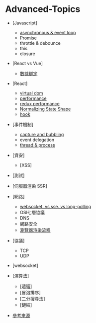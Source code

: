 # Advanced-Topics

* [Javascript]
    * [asynchronous & event loop](https://medium.com/infinitegamer/why-event-loop-exist-e8ac9d287044)
    * [Promise](https://developer.mozilla.org/zh-TW/docs/Web/JavaScript/Reference/Global_Objects/Promise)
    * throttle & debounce
    * this
    * closure
* [React vs Vue]
    * [數據綁定](https://www.gushiciku.cn/pl/pKLc/zh-tw)
* [React]
    * [virtual dom](https://medium.com/%E6%89%8B%E5%AF%AB%E7%AD%86%E8%A8%98/build-a-simple-virtual-dom-5cf12ccf379f)
    * [performance](https://blog.techbridge.cc/2018/01/05/react-render-optimization/)
    * [redux performance](https://redux.js.org/faq/performance#how-well-does-redux-scale-in-terms-of-performance-and-architecture)
    * [Normalizing State Shape](https://redux.js.org/usage/structuring-reducers/normalizing-state-shape)
    * [hook](https://www.ruanyifeng.com/blog/2020/09/react-hooks-useeffect-tutorial.html)
* [事件機制]
    * [capture and bubbling](https://blog.techbridge.cc/2017/07/15/javascript-event-propagation/)
    * event delegation
    * [thread & process](https://www.ruanyifeng.com/blog/2013/04/processes_and_threads.html)
* [資安]
    * [XSS] 
* [測試]
* [伺服器渲染 SSR]
* [網路]
    * [websocket. vs sse. vs long-polling](https://www.ruanyifeng.com/blog/2017/05/server-sent_events.html)
    * OSI七層協議
    * DNS
    * 網路安全
    * [瀏覽器渲染流程](https://www.gushiciku.cn/pl/gpqt/zh-tw)
* [協議]
    * TCP
    * UDP
* [websocket]
* [演算法]
    * [遞迴]
    * [冒泡排序]
    * [二分搜尋法]
    * [鏈結]

* [參考來源](https://www.ruanyifeng.com/blog/javascript/)
